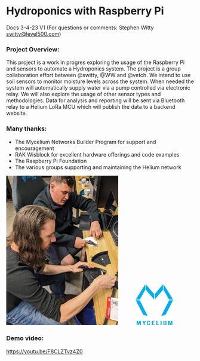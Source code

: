 # Hydroponics with Raspberry Pi
Docs 3-4-23 V1 (For questions or comments:  Stephen Witty switty@level500.com)  

### Project Overview:
This project is a work in progres exploring the usage of the Raspberry Pi and sensors to automate a Hydroponics system.  The project is a group collaboration effort between @switty, @WW and @vetch.  We intend to use soil sensors to monitor moisture levels across the system. When needed the system will automatically supply water via a pump controlled via electronic relay.  We will also explore the usage of other sensor types and methodologies.  Data for analysis and reporting will be sent via Bluetooth relay to a Helium LoRa MCU which will publish the data to a backend website.  


### Many thanks:


- The Mycelium Networks Builder Program for support and encouragement
- RAK Wisblock for excellent hardware offerings and code examples
- The Raspberry Pi Foundation
- The various groups supporting and maintaining the Helium network

<img src="Pics/pic1.jpg" width="300"> &nbsp; &nbsp; &nbsp; &nbsp; &nbsp; &nbsp;<img src="Pics/Mycelium.png" width="100">

### Demo video:
https://youtu.be/F8CLZTvz4Z0

